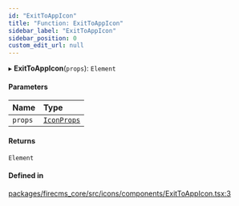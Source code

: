```yaml
---
id: "ExitToAppIcon"
title: "Function: ExitToAppIcon"
sidebar_label: "ExitToAppIcon"
sidebar_position: 0
custom_edit_url: null
---
```


▸ **ExitToAppIcon**(`props`): `Element`

#### Parameters

| Name | Type |
| :------ | :------ |
| `props` | [`IconProps`](../types/IconProps.md) |

#### Returns

`Element`

#### Defined in

[packages/firecms_core/src/icons/components/ExitToAppIcon.tsx:3](https://github.com/FireCMSco/firecms/blob/d45f3739/packages/firecms_core/src/icons/components/ExitToAppIcon.tsx#L3)

